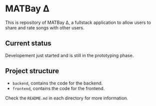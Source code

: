 # MATBay Δ
This is repository of MATBay Δ, a fullstack application to allow users to share and rate songs with other users.

## Current status
Developement just started and is still in the prototyping phase.

## Project structure

* `backend`, contains the code for the backend. 
* `frontend`, contains the code for the frontend.

Check the `README.md` in each directory for more information.
